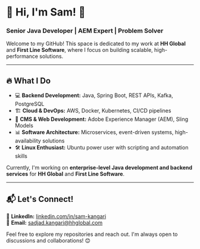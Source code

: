 # 👋 Hi, I'm Sam! 🚀  

### Senior Java Developer | AEM Expert | Problem Solver  

Welcome to my GitHub! This space is dedicated to my work at **HH Global** and **First Line Software**, where I focus on building scalable, high-performance solutions.  

---

## 🔥 What I Do  

- 💻 **Backend Development:** Java, Spring Boot, REST APIs, Kafka, PostgreSQL  
- 🏗️ **Cloud & DevOps:** AWS, Docker, Kubernetes, CI/CD pipelines  
- 📜 **CMS & Web Development:** Adobe Experience Manager (AEM), Sling Models  
- 📊 **Software Architecture:** Microservices, event-driven systems, high-availability solutions  
- 🛠️ **Linux Enthusiast:** Ubuntu power user with scripting and automation skills  

Currently, I'm working on **enterprise-level Java development and backend services** for **HH Global** and **First Line Software**.  

---

## 📬 Let's Connect!  

🚀 **LinkedIn:** [linkedin.com/in/sam-kangari](#)  
💬 **Email:** [sadjad.kangari@hhglobal.com](#)  

Feel free to explore my repositories and reach out. I'm always open to discussions and collaborations! 😊  
